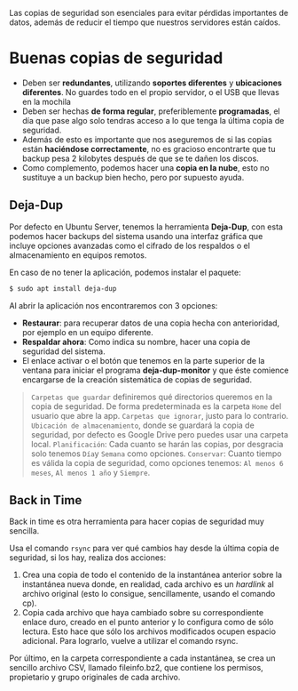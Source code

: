 Las copias de seguridad son esenciales para evitar pérdidas importantes de datos, además de reducir el tiempo que nuestros servidores están caídos.

# Buenas copias de seguridad
- Deben ser **redundantes**, utilizando **soportes diferentes** y **ubicaciones diferentes**.
  No guardes todo en el propio servidor, o el USB que llevas en la mochila
- Deben ser hechas **de forma regular**, preferiblemente **programadas**, el día que pase algo solo tendras acceso a lo que tenga la última copia de seguridad.
- Además de esto es importante que nos aseguremos de si las copias están **haciéndose correctamente**, no es gracioso encontrarte que tu backup pesa 2 kilobytes después de que se te dañen los discos.
- Como complemento, podemos hacer una **copia en la nube**, esto no sustituye a un backup bien hecho, pero por supuesto ayuda.

## Deja-Dup
Por defecto en Ubuntu Server, tenemos la herramienta **Deja-Dup**, con esta podemos hacer backups del sistema usando una interfaz gráfica que incluye opciones avanzadas como el cifrado de los respaldos o el almacenamiento en equipos remotos.

En caso de no tener la aplicación, podemos instalar el paquete:
```bash
$ sudo apt install deja-dup
```

Al abrir la aplicación nos encontraremos con 3 opciones:
- **Restaurar**:
  para recuperar datos de una copia hecha con anterioridad, por ejemplo en un equipo diferente.
- **Respaldar ahora**:
  Como indica su nombre, hacer una copia de seguridad del sistema.
- El enlace activar o el botón que tenemos en la parte superior de la ventana para iniciar el programa **deja-dup-monitor** y que éste comience encargarse de la creación sistemática de copias de seguridad.

> `Carpetas que guardar` definiremos qué directorios queremos en la copia de seguridad. De forma predeterminada es la carpeta `Home` del usuario que abre la app.
> `Carpetas que ignorar`, justo para lo contrario.
> `Ubicación de almacenamiento`, donde se guardará la copia de seguridad, por defecto es Google Drive pero puedes usar una carpeta local.
> `Planificación`: Cada cuanto se harán las copias, por desgracia solo tenemos `Día`y `Semana` como opciones.
> `Conservar`: Cuanto tiempo es válida la copia de seguridad, como opciones tenemos: `Al menos 6 meses`, `Al menos 1 año` y `Siempre`.

## Back in Time
Back in time es otra herramienta para hacer copias de seguridad muy sencilla.

Usa el comando `rsync` para ver qué cambios hay desde la última copia de seguridad, si los hay, realiza dos acciones:
1. Crea una copia de todo el contenido de la instantánea anterior sobre la instantánea nueva donde, en realidad, cada archivo es un *hardlink* al archivo original (esto lo consigue, sencillamente, usando el comando cp).
2. Copia cada archivo que haya cambiado sobre su correspondiente enlace duro, creado en el punto anterior y lo configura como de sólo lectura. Esto hace que sólo los archivos modificados ocupen espacio adicional. Para lograrlo, vuelve a utilizar el comando rsync.

Por último, en la carpeta correspondiente a cada instantánea, se crea un sencillo
archivo CSV, llamado fileinfo.bz2, que contiene los permisos, propietario y grupo
originales de cada archivo.